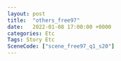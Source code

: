 ```yaml
---
layout: post
title:  "others_free97"
date:   2022-01-08 17:00:00 +0000
categories: Etc
Tags: Story Etc
SceneCode: ["scene_free97_q1_s20"]
---
```

